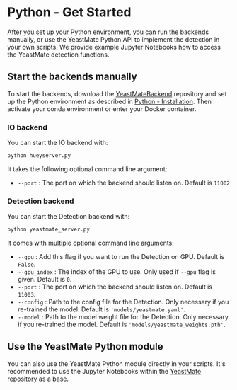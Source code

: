 # Python - Get Started

After you set up your Python environment, you can run the backends manually, or use the YeastMate Python API to implement the detection in your own scripts. We provide example Jupyter Notebooks how to access the YeastMate detection functions.

## Start the backends manually

To start the backends, download the [YeastMateBackend](https://github.com/hoerlteam/YeastMateBackend) repository and set up the Python environment as described in [Python - Installation](./environment.md). Then activate your conda environment or enter your Docker container.

### IO backend

You can start the IO backend with:

``` bash
python hueyserver.py
```

It takes the following optional command line argument:

* ```--port``` : The port on which the backend should listen on. Default is ```11002```

### Detection backend

You can start the Detection backend with:

``` bash
python yeastmate_server.py
```

It comes with multiple optional command line arguments:

* ```--gpu``` : Add this flag if you want to run the Detection on GPU. Default is ```False```.
* ```--gpu_index``` : The index of the GPU to use. Only used if ```--gpu```  flag is given. Default is ```0```.
* ```--port``` : The port on which the backend should listen on. Default is ```11003```.
* ```--config``` : Path to the config file for the Detection. Only necessary if you re-trained the model. Default is ```'models/yeastmate.yaml'```.
* ```--model``` : Path to the model weight file for the Detection. Only necessary if you re-trained the model. Default is ```'models/yeastmate_weights.pth'```.

## Use the YeastMate Python module

You can also use the YeastMate Python module directly in your scripts. It's recommended to use the Jupyter Notebooks within the [YeastMate repository](https://github.com/hoerlteam/YeastMate) as a base.